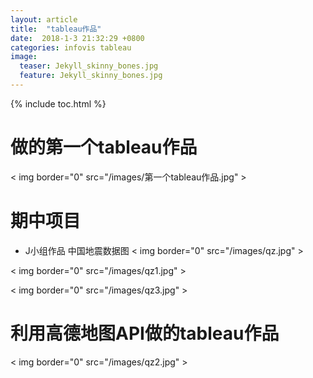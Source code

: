```yaml
---
layout: article
title:  "tableau作品"
date:  2018-1-3 21:32:29 +0800
categories: infovis tableau
image:
  teaser: Jekyll_skinny_bones.jpg
  feature: Jekyll_skinny_bones.jpg
---
```


{% include toc.html %}

# 做的第一个tableau作品
< img border="0" src="/images/第一个tableau作品.jpg" >

# 期中项目
* J小组作品 中国地震数据图
< img border="0" src="/images/qz.jpg" >

< img border="0" src="/images/qz1.jpg" >

< img border="0" src="/images/qz3.jpg" >

# 利用高德地图API做的tableau作品

< img border="0" src="/images/qz2.jpg" >
